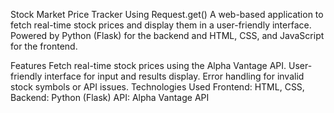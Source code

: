 Stock Market Price Tracker Using Request.get()
A web-based application to fetch real-time stock prices and display them in a user-friendly interface. Powered by Python (Flask) for the backend and HTML, CSS, and JavaScript for the frontend.

Features
Fetch real-time stock prices using the Alpha Vantage API.
User-friendly interface for input and results display.
Error handling for invalid stock symbols or API issues.
Technologies Used
Frontend: HTML, CSS, 
Backend: Python (Flask)
API: Alpha Vantage API
